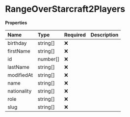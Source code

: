 # RangeOverStarcraft2Players

**Properties**

| Name        | Type     | Required | Description |
| :---------- | :------- | :------- | :---------- |
| birthday    | string[] | ❌       |             |
| firstName   | string[] | ❌       |             |
| id          | number[] | ❌       |             |
| lastName    | string[] | ❌       |             |
| modifiedAt  | string[] | ❌       |             |
| name        | string[] | ❌       |             |
| nationality | string[] | ❌       |             |
| role        | string[] | ❌       |             |
| slug        | string[] | ❌       |             |

<!-- This file was generated by liblab | https://liblab.com/ -->
